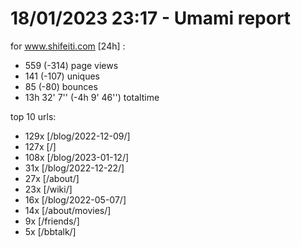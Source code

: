 # 18/01/2023 23:17 - Umami report
for www.shifeiti.com [24h] :

 - 559 (-314) page views
 - 141 (-107) uniques
 - 85 (-80) bounces
 - 13h 32' 7'' (-4h 9' 46'') totaltime


top 10 urls:
 - 129x [/blog/2022-12-09/]
 - 127x [/]
 - 108x [/blog/2023-01-12/]
 - 31x [/blog/2022-12-22/]
 - 27x [/about/]
 - 23x [/wiki/]
 - 16x [/blog/2022-05-07/]
 - 14x [/about/movies/]
 - 9x [/friends/]
 - 5x [/bbtalk/]


